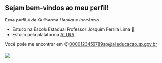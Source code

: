 ## Sejam bem-vindos ao meu perfil!

Esse perfil é de *Guilherme Henrique Inocêncio* .
- Estudo na Escola Estadual Professor Joaquim Ferrira Lima 🏫
- Estudo pela plataforma [ALURA](www.alura.com)

Você pode me encontrar em 📫
0000123456789sp@al.educacao.sp.gov.br

![](https://media1.tenor.com/m/9Uxr1b_8BkEAAAAC/acheron-yomi.gif)
